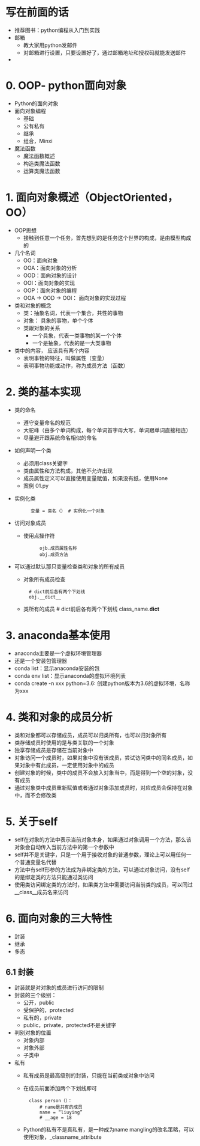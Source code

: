 # 写在前面的话
- 推荐图书：python编程从入门到实践
- 邮箱
    - 教大家用python发邮件
    - 对邮箱进行设置，只要设置好了，通过邮箱地址和授权码就能发送邮件
- 

# 0. OOP- python面向对象
- Python的面向对象
- 面向对象编程
    - 基础
    - 公有私有
    - 继承
    - 组合，Minxi
- 魔法函数
    - 魔法函数概述
    - 构造类魔法函数
    - 运算类魔法函数
 
# 1. 面向对象概述（ObjectOriented，OO）
- OOP思想
    - 接触到任意一个任务，首先想到的是任务这个世界的构成，是由模型构成的
- 几个名词
    - OO：面向对象
    - OOA：面向对象的分析
    - OOD：面向对象的设计
    - OOI：面向对象的实现
    - OOP：面向对象的编程
    - OOA -> OOD -> OOI： 面向对象的实现过程
- 类和对象的概念
    - 类：抽象名词，代表一个集合，共性的事物
    - 对象： 具象的事物，单个个体
    - 类跟对象的关系
        - 一个具象，代表一类事物的某一个个体
        - 一个是抽象，代表的是一大类事物
- 类中的内容， 应该具有两个内容
    - 表明事物的特征，叫做属性（变量）
    - 表明事物功能或动作，称为成员方法（函数）
    
# 2. 类的基本实现
- 类的命名
    - 遵守变量命名的规范
    - 大驼峰（由多个单词构成，每个单词首字母大写，单词跟单词直接相连）
    - 尽量避开跟系统命名相似的命名
- 如何声明一个类
    - 必须用class关键字
    - 类由属性和方法构成，其他不允许出现
    - 成员属性定义可以直接使用变量赋值，如果没有纸，使用None
    - 案例 01.py
- 实例化类

            变量 = 类名（） # 实例化一个对象
- 访问对象成员
    - 使用点操作符
    
                ojb.成员属性名称
                obj.成员方法
- 可以通过默认那只变量检查类和对象的所有成员
    - 对象所有成员检查
            
            # dict前后各有两个下划线
            obj.__dict__
    - 类所有的成员
            # dict前后各有两个下划线
            class_name.__dict__
            


# 3. anaconda基本使用
- anaconda主要是一个虚拟环境管理器
- 还是一个安装包管理器
- conda list：显示anaconda安装的包
- conda env list：显示anaconda的虚拟环境列表
- conda create -n xxx python=3.6: 创建python版本为3.6的虚拟环境，名称为xxx

# 4. 类和对象的成员分析
- 类和对象都可以存储成员，成员可以归类所有，也可以归对象所有
- 类存储成员时使用的是与类关联的一个对象
- 独享存储成员是存储在当前对象中
- 对象访问一个成员时，如果对象中没有该成员，尝试访问类中的同名成员，如果对象中有此成员，一定使用对象中的成员
- 创建对象的时候，类中的成员不会放入对象当中，而是得到一个空的对象，没有成员
- 通过对象类中成员重新赋值或者通过对象添加成员时，对应成员会保持在对象中，而不会修改类

# 5. 关于self
- self在对象的方法中表示当前对象本身，如果通过对象调用一个方法，那么该对象会自动传入当前方法中的第一个参数中
- self并不是关键字，只是一个用于接收对象的普通参数，理论上可以用任何一个普通变量名代替
- 方法中有self形参的方法成为非绑定类的方法，可以通过对象访问，没有self的是绑定类的方法只能通过类访问
- 使用类访问绑定类的方法时，如果类方法中需要访问当前类的成员，可以同过__class__成员名来访问

# 6. 面向对象的三大特性
- 封装
- 继承
- 多态

## 6.1 封装
- 封装就是对对象的成员进行访问的限制
- 封装的三个级别：
    - 公开，public
    - 受保护的，protected
    - 私有的，private
    - public，private，protected不是关键字
- 判别对象的位置
    - 对象内部
    - 对象外部
    - 子类中
- 私有
    - 私有成员是最高级别的封装，只能在当前类或对象中访问
    - 在成员前面添加两个下划线即可
            
            class person（）：
                # name是共有的成员
                name = “liuying”
                # __age = 18
    - Python的私有不是真私有，是一种成为name mangling的改名策略，可以使用对象，_classname_attribute